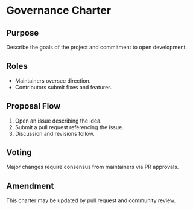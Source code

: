 # Governance Charter

## Purpose
Describe the goals of the project and commitment to open development.

## Roles
- Maintainers oversee direction.
- Contributors submit fixes and features.

## Proposal Flow
1. Open an issue describing the idea.
2. Submit a pull request referencing the issue.
3. Discussion and revisions follow.

## Voting
Major changes require consensus from maintainers via PR approvals.

## Amendment
This charter may be updated by pull request and community review.

